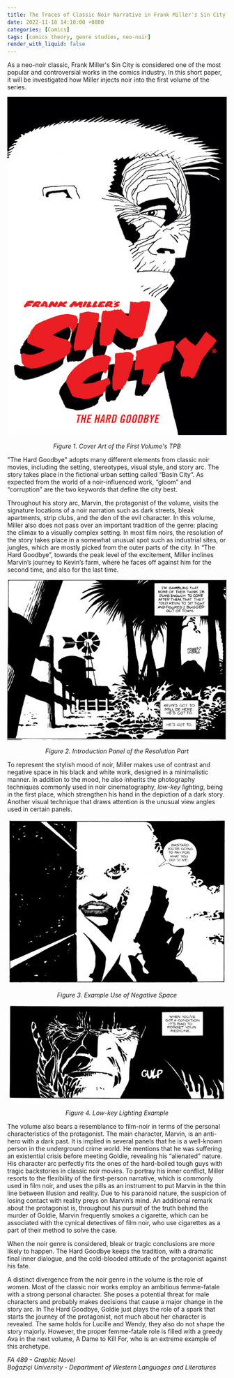 ```yaml
---
title: The Traces of Classic Noir Narrative in Frank Miller's Sin City
date: 2022-11-18 14:10:00 +0800
categories: [Comics]
tags: [comics theory, genre studies, neo-noir]
render_with_liquid: false
---
```


As a neo-noir classic, Frank Miller's Sin City is considered one of the most popular and controversial works in the comics industry. In this short paper, it will be investigated how Miller injects noir into the first volume of the series.

![Figure 1](/assets/img/content/220308/Sin_City_I_Cover.jpg)  
<p style="text-align: center;"><em>Figure 1. Cover Art of the First Volume's TPB</em></p>

"The Hard Goodbye" adopts many different elements from classic noir movies, including the setting, stereotypes, visual style, and story arc. The story takes place in the fictional urban setting called “Basin City”. As expected from the world of a noir-influenced work, “gloom” and “corruption” are the two keywords that define the city best.

Throughout his story arc, Marvin, the protagonist of the volume, visits the signature locations of a noir narration such as dark streets, bleak apartments, strip clubs, and the den of the evil character. In this volume, Miller also does not pass over an important tradition of the genre: placing the climax to a visually complex setting. In most film noirs, the resolution of the story takes place in a somewhat unusual spot such as industrial sites, or jungles, which are mostly picked from the outer parts of the city. In “The Hard Goodbye”, towards the peak level of the excitement, Miller inclines Marvin’s journey to Kevin’s farm, where he faces off against him for the second time, and also for the last time.

![Figure 2](/assets/img/content/220308/Sin_City_I_A.png)  
<p style="text-align: center;"><em>Figure 2. Introduction Panel of the Resolution Part</em></p>

To represent the stylish mood of noir, Miller makes use of contrast and negative space in his black and white work, designed in a minimalistic manner. In addition to the mood, he also inherits the photography techniques commonly used in noir cinematography, *low-key lighting*, being in the first place, which strengthen his hand in the depiction of a dark story. Another visual technique that draws attention is the unusual view angles used in certain panels.

![Figure 3](/assets/img/content/220308/Sin_City_I_B.png)  
<p style="text-align: center;"><em>Figure 3. Example Use of Negative Space</em></p>

![Figure 4](/assets/img/content/220308/Sin_City_I_C.png)  
<p style="text-align: center;"><em>Figure 4. Low-key Lighting Example</em></p>

The volume also bears a resemblance to film-noir in terms of the personal characteristics of the protagonist. The main character, Marvin, is an anti-hero with a dark past. It is implied in several panels that he is a well-known person in the underground crime world. He mentions that he was suffering an existential crisis before meeting Goldie, revealing his “alienated” nature. His character arc perfectly fits the ones of the hard-boiled tough guys with tragic backstories in classic noir movies. To portray his inner conflict, Miller resorts to the flexibility of the first-person narrative, which is commonly used in film noir, and uses the pills as an instrument to put Marvin in the thin line between illusion and reality. Due to his paranoid nature, the suspicion of losing contact with reality preys on Marvin’s mind. An additional remark about the protagonist is, throughout his pursuit of the truth behind the murder of Goldie, Marvin frequently smokes a cigarette, which can be associated with the cynical detectives of film noir, who use cigarettes as a part of their method to solve the case.

When the noir genre is considered, bleak or tragic conclusions are more likely to happen. The Hard Goodbye keeps the tradition, with a dramatic final inner dialogue, and the cold-blooded attitude of the protagonist against his fate.

A distinct divergence from the noir genre in the volume is the role of women. Most of the classic noir works employ an ambitious femme-fatale with a strong personal character. She poses a potential threat for male characters and probably makes decisions that cause a major change in the story arc. In The Hard Goodbye, Goldie just plays the role of a spark that starts the journey of the protagonist, not much about her character is revealed. The same holds for Lucille and Wendy, they also do not shape the story majorly. However, the proper femme-fatale role is filled with a greedy Ava in the next volume, A Dame to Kill For, who is an extreme example of this archetype.
 
*FA 489 - Graphic Novel*  
*Boğaziçi University - Department of Western Languages and Literatures*
